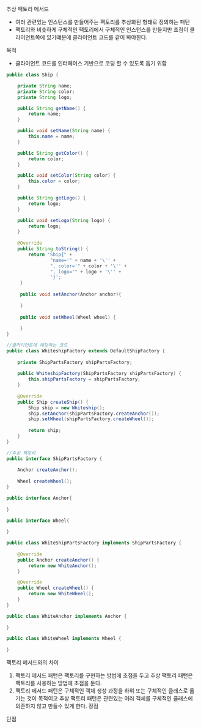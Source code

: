 추상 팩토리 메서드
- 여러 관련있는 인스턴스를 만들어주는 팩토리를 추상화된 형태로 정의하는 패턴
- 팩토리와 비슷하게 구체적인 팩토리에서 구체적인 인스턴스를 만들지만 초점이 클라이언트쪽에 있기떄문에 클라이언트 코드를 같이 봐야한다.

목적
- 클라이언트 코드를 인터페이스 기반으로 코딩 할 수 있도록 돕기 위함


```java
public class Ship {

    private String name;
    private String color;
    private String logo;

    public String getName() {
        return name;
    }

    public void setName(String name) {
        this.name = name;
    }

    public String getColor() {
        return color;
    }

    public void setColor(String color) {
        this.color = color;
    }

    public String getLogo() {
        return logo;
    }

    public void setLogo(String logo) {
        return logo;
    }
    
    @Override
    public String toString() {
        return "Ship{" + 
                "name='" + name + '\'' +
                ", color='" + color + '\'' +
                ", logo='" + logo + '\'' + 
                '}';
     }
     
     public void setAnchor(Anchor anchor){
        
     }
     
     public void setWheel(Wheel wheel) {
        
     }
}

//클라이언트에 해당하는 코드
public class WhiteshipFactory extends DefaultShipFactory {
    
    private ShipPartsFactory shipPartsFactory;
    
    public WhiteshipFactory(ShipPartsFactory shipPartsFactory) {
        this.shipPartsFactory = shipPartsFactory;
    }
    
    @Override
    public Ship createShip() {
        Ship ship = new Whiteship();
        ship.setAnchor(shipPartsFactory.createAnchor());
        ship.setWheel(shipPartsFactory.createWheel());
        
        return ship;
    }
}

//추상 팩토리
public interface ShipPartsFactory {
    
    Anchor createAnchor();
    
    Wheel createWheel();
}

public interface Anchor{
    
}

public interface Wheel{
    
}

public class WhiteShipPartsFactory implements ShipPartsFactory {
    
    @Override
    public Anchor createAnchor() {
        return new WhiteAnchor();
    }

    @Override
    public Wheel createWheel() {
        return new WhiteWheel();
    }
}

public class WhiteAnchor implements Anchor {
    
}

public class WhiteWheel implements Wheel {
    
}
```

팩토리 메서드와의 차이
1. 팩토리 메서드 패턴은 팩토리를 구현하는 방법에 초점을 두고 추상 팩토리 패턴은 팩토리를 사용하는 방법에 초점을 둔다.
2. 팩토리 메서드 패턴은 구체적인 객체 생성 과정을 하위 또는 구체적인 클래스로 옮기는 것이 목적이고 추상 팩토리 패턴은 관련있는 여러 객체를 구체적인 클래스에 의존하지 않고 만들수 있게 한다.
장점


단점

